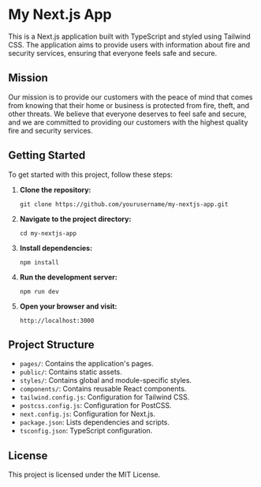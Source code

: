 # My Next.js App

This is a Next.js application built with TypeScript and styled using Tailwind CSS. The application aims to provide users with information about fire and security services, ensuring that everyone feels safe and secure.

## Mission

Our mission is to provide our customers with the peace of mind that comes from knowing that their home or business is protected from fire, theft, and other threats. We believe that everyone deserves to feel safe and secure, and we are committed to providing our customers with the highest quality fire and security services.

## Getting Started

To get started with this project, follow these steps:

1. **Clone the repository:**
   ```
   git clone https://github.com/yourusername/my-nextjs-app.git
   ```

2. **Navigate to the project directory:**
   ```
   cd my-nextjs-app
   ```

3. **Install dependencies:**
   ```
   npm install
   ```

4. **Run the development server:**
   ```
   npm run dev
   ```

5. **Open your browser and visit:**
   ```
   http://localhost:3000
   ```

## Project Structure

- `pages/`: Contains the application's pages.
- `public/`: Contains static assets.
- `styles/`: Contains global and module-specific styles.
- `components/`: Contains reusable React components.
- `tailwind.config.js`: Configuration for Tailwind CSS.
- `postcss.config.js`: Configuration for PostCSS.
- `next.config.js`: Configuration for Next.js.
- `package.json`: Lists dependencies and scripts.
- `tsconfig.json`: TypeScript configuration.

## License

This project is licensed under the MIT License.